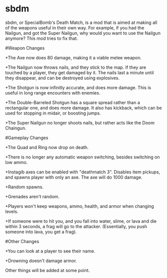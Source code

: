 # sbdm

sbdm, or SpecialBomb's Death Match, is a mod that is aimed at making all of the weapons useful in their own way.
For example, if you had the Nailgun, and got the Super Nailgun, why would you want to use the Nailgun anymore?
This mod tries to fix that.

#Weapon Changes

+The Axe now does 80 damage, making it a viable melee weapon.

+The Nailgun now throws nails, and they stick to the map. If they are touched by a player, they get damaged by it. The nails last a minute until they disappear, and can be destroyed using explosives.

+The Shotgun is now infinitly accurate, and does more damage. This is useful in long range encounters with enemies.

+The Double-Barreled Shotgun has a square spread rather than a rectangular one, and does more damage. It also has kickback, which can be used for stopping in midair, or boosting jumps.

+The Super Nailgun no longer shoots nails, but rather acts like the Doom Chaingun.

#Gameplay Changes

+The Quad and Ring now drop on death.

+There is no longer any automatic weapon switching, besides switching on low ammo.

+Instagib axes can be enabled with "deathmatch 3". Disables item pickups, and spawns player with only an axe. The axe will do 1000 damage.

+Random spawns.

+Grenades aren't random.

+Players won't keep weapons, ammo, health, and armor when changing levels.

+If someone were to hit you, and you fall into water, slime, or lava and die within 3 seconds, a frag will go to the attacker. (Essentially, you push someone into lava, you get a frag).

#Other Changes

+You can look at a player to see their name.

+Drowning doesn't damage armor.

Other things will be added at some point.

